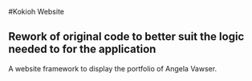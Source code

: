 #Kokioh Website
## Rework of original code to better suit the logic needed to for the application

A website framework to display the portfolio of Angela Vawser.